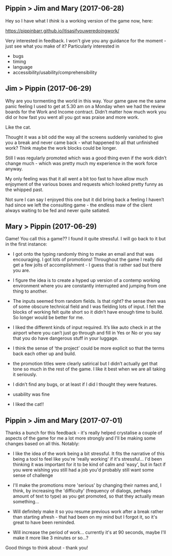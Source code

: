 ## Pippin > Jim and Mary (2017-06-28)

Hey so I have what I _think_ is a working version of the game now, here:

https://pippinbarr.github.io/itisasifyouweredoingwork/

Very interested in feedback. I won't give you any guidance for the moment - just see what you make of it? Particularly interested in

- bugs
- timing
- language
- accessibility/usability/comprehensibility


## Jim > Pippin (2017-06-29)

Why are you tormenting the world in this way. Your game gave me the same panic feeling I used to get at 5.30 am on a Monday when we had the review boards for the Work and Income contract. Didn’t matter how much work you did or how fast you went all you got was praise and more work.

Like the cat.

Thought it was a bit odd the way all the screens suddenly vanished to give you a break and never came back - what happened to all that unfinished work? Think maybe the work blocks could be longer.

Still I was regularly promoted which was a good thing even if the work didn’t change much - which was pretty much my experience in the work force anyway.

My only feeling was that it all went a bit too fast to have allow much enjoyment of the various boxes and requests which looked pretty funny as the whipped past.

Not sure I can say I enjoyed this one but it did bring back a feeling I haven’t had since we left the consulting game - the endless maw of the client always waiting to be fed and never quite satiated.

## Mary > Pippin (2017-06-29)

Game! You call this a game??
I found it quite stressful.
I will go back to it but in the first instance:

- I got onto the typing randomly thing to make an email and that was encouraging. I got lots of promotions! Throughout the game I really did get a few jolts of accomplishment - I guess that is rather sad but there you are.

- I figure the idea is to create a hyped up version of a contemp working environment where you are constantly interrupted and jumping from one thing to another.

- The inputs seemed from random fields. Is that right? the sense then was of some obscure technical field and I was fielding lots of input. I felt the blocks of working felt quite short so it didn’t have enough time to build. So longer would be better for me.

- I liked the different kinds of input required. It’s like auto check in at the airport where you can’t just go through and fill in Yes or No or you say that you do have dangerous stuff in your luggage.

- I think the sense of ‘the project’ could be more explicit so that the terms back each other up and build.

- the promotion titles were clearly satirical but I didn’t actually get that tone so much in the rest of the game. I like it best when we are all taking it seriously.

- I didn’t find any bugs, or at least if I did I thought they were features.

- usability was fine

- I liked the cat!!

## Pippin > Jim and Mary (2017-07-01)

Thanks a bunch for this feedback - it's really helped crystalise a couple of aspects of the game for me a lot more strongly and I'll be making some changes based on all this. Notably:

- I like the idea of the work being a bit stressful. It fits the narrative of this being a tool to feel like you're 'really working' if it's stressful... I'd been thinking it was important for it to be kind of calm and 'easy', but in fact if you were wishing you still had a job you'd probably still want some sense of challenge

- I'll make the promotions more 'serious' by changing their names and, I think, by increasing the 'difficulty' (frequency of dialogs, perhaps amount of text to type) as you get promoted, so that they actually mean something...

- Will definitely make it so you resume previous work after a break rather than starting afresh - that had been on my mind but I forgot it, so it's great to have been reminded.

- Will increase the period of work... currently it's at 90 seconds, maybe I'll make it more like 3 minutes or so...?

Good things to think about - thank you!
